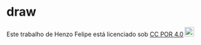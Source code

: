 # draw

<p xmlns:cc="http://creativecommons.org/ns#" >Este trabalho de <span property="cc:attributionName">Henzo Felipe </span> está licenciado sob <a href="https:// creativecommons.org/licenses/by/4.0/?ref=chooser-v1" target="_blank" rel="license noopener noreferrer" style="display:inline-block;">CC POR 4.0<img style="height: 22px!importante;margem esquerda:3px;alinhamento vertical:texto inferior;" src="https://mirrors.creativecommons.org/presskit/icons/cc.svg?ref=chooser-v1" alt=""><img style="height:22px!important;margin-left:3px;vertical -align:texto inferior;" src="https://mirrors.creativecommons.org/presskit/icons/by.svg?ref=chooser-v1" alt=""></a></p>
